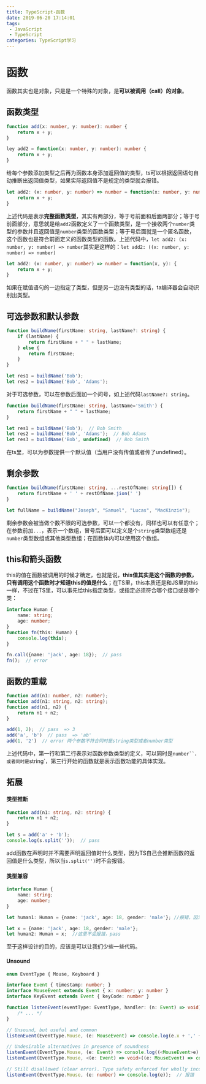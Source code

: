 ```yaml
---
title: TypeScript-函数
date: 2019-06-20 17:14:01
tags: 
 - JavaScript 
 - TypeScript
categories: TypeScript学习
---
```

# 函数
函数其实也是对象，只是是一个特殊的对象，是**可以被调用（call）的对象**。
## 函数类型
```ts
function add(x: number, y: number): number {
    return x + y;
}

ley add2 = function(x: number, y: number): number {
    return x + y;
}
```
给每个参数添加类型之后再为函数本身添加返回值的类型，ts可以根据返回语句自动推断出返回值类型，如果实际返回值不是规定的类型就会报错。
<!-- more -->
```ts
let add2: (x: number, y: number) => number = function(x: number, y: number): number {
    return x + y;
}
```
上述代码是表示**完整函数类型**，其实有两部分，等于号前面和后面两部分；等于号前面部分，意思就是给`add2`函数定义了一个函数类型，是一个接收两个`number`类型的参数并且返回值是`number`类型的函数类型；等于号后面就是一个匿名函数，这个函数也是符合前面定义的函数类型的函数。上述代码中，`let add2: (x: number, y: number) => number`其实是这样的：`let add2: ((x: number, y: number) => number)`
```ts
let add2: (x: number, y: number) => number = function(x, y): {
    return x + y;
}
```
如果在赋值语句的一边指定了类型，但是另一边没有类型的话，ta编译器会自动识别出类型。

## 可选参数和默认参数
```ts
function buildName(firstName: string, lastName?: string) {
    if (lastName) {
        return firstName + " " + lastName;
    } else {
        return firstName;
    }
}

let res1 = buildName('Bob');
let res2 = buildName('Bob', 'Adams');
```
对于可选参数，可以在参数后面加一个问号，如上述代码`lastName?: string`。
```ts
function buildName(firstName: string, lastName='Smith') {
    return firstName + " " + lastName;
}

let res1 = buildName('Bob');  // Bob Smith
let res2 = buildName('Bob', 'Adams');  // Bob Adams
let res3 = buildName('Bob', undefined)  // Bob Smith
```
在ts里，可以为参数提供一个默认值（当用户没有传值或者传了undefined）。

## 剩余参数
```ts
function buildName(firstName: string, ...restOfName: string[]) {
    return firstName + ' ' + restOfName.jion(' ')
}

let fullName = buildName("Joseph", "Samuel", "Lucas", "MacKinzie");
```
剩余参数会被当做个数不限的可选参数，可以一个都没有，同样也可以有任意个；在参数前加`...`，表示一个数组，冒号后面可以定义是个`string`类型数组还是`number`类型数组或其他类型数组；在函数体内可以使用这个数组。

## this和箭头函数
this的值在函数被调用的时候才确定，也就是说，**this值其实是这个函数的参数，只有调用这个函数时才知道this的值是什么**；在TS里，this本质还是和JS里的this一样，不过在TS里，可以事先给this指定类型，或指定必须符合哪个接口或是哪个类：
```ts
interface Human {
    name: string;
    age: number;
}
function fn(this: Human) {
    console.log(this);
}

fn.call({name: 'jack', age: 18});  // pass
fn();  // error
```

## 函数的重载
```ts
function add(n1: number, n2: number);
function add(n1: string, n2: string);
function add(n1, n2) {
    return n1 + n2;
}

add(1, 2);  // pass  => 3
add('a', 'b')  // pass  => 'ab'
add(1, '2')  // error 两个参数不符合同时是string类型或者number类型
```
上述代码中，第一行和第二行表示对函数参数类型的定义，可以同时是`number``，或者同时是`string`，第三行开始的函数就是表示函数功能的具体实现。

## 拓展
#### 类型推断
```ts
function add(n1: string, n2: string) {
    return n1 + n2;
}

let s = add('a' + 'b');
console.log(s.split(''));  // pass
```
add函数在声明时并不需要声明返回值时什么类型，因为TS自己会推断函数的返回值是什么类型，所以当`s.split('')`时不会报错。
#### 类型兼容
```ts
interface Human {
    name: string;
    age: number;
}

let human1: Human = {name: 'jack', age: 18, gender: 'male'}; //报错，因为对象不符合接口Human的定义，多了gender属性

let x = {name: 'jack', age: 18, gender: 'male'};
let human2: Human = x;  //这里不会报错，pass
```
至于这样设计的目的，应该是可以让我们少些一些代码。
#### Unsound
```typescript
enum EventType { Mouse, Keyboard }

interface Event { timestamp: number; }
interface MouseEvent extends Event { x: number; y: number }
interface KeyEvent extends Event { keyCode: number }

function listenEvent(eventType: EventType, handler: (n: Event) => void) {
    /* ... */
}

// Unsound, but useful and common
listenEvent(EventType.Mouse, (e: MouseEvent) => console.log(e.x + ',' + e.y));

// Undesirable alternatives in presence of soundness
listenEvent(EventType.Mouse, (e: Event) => console.log((<MouseEvent>e).x + ',' + (<MouseEvent>e).y));
listenEvent(EventType.Mouse, <(e: Event) => void>((e: MouseEvent) => console.log(e.x + ',' + e.y)));

// Still disallowed (clear error). Type safety enforced for wholly incompatible types
listenEvent(EventType.Mouse, (e: number) => console.log(e));  // 报错
```